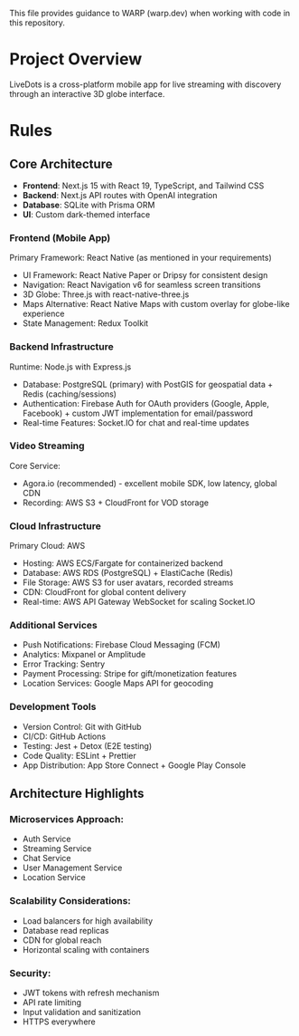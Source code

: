 This file provides guidance to WARP (warp.dev) when working with code in this repository.

# Project Overview

LiveDots is a cross-platform mobile app for live streaming with discovery through an interactive 3D globe interface.

# Rules

## Core Architecture

- **Frontend**: Next.js 15 with React 19, TypeScript, and Tailwind CSS
- **Backend**: Next.js API routes with OpenAI integration
- **Database**: SQLite with Prisma ORM
- **UI**: Custom dark-themed interface

### Frontend (Mobile App)
Primary Framework: React Native (as mentioned in your requirements)
-  UI Framework: React Native Paper or Dripsy for consistent design
-  Navigation: React Navigation v6 for seamless screen transitions
-  3D Globe: Three.js with react-native-three.js
-  Maps Alternative: React Native Maps with custom overlay for globe-like experience
-  State Management: Redux Toolkit

### Backend Infrastructure
Runtime: Node.js with Express.js
-  Database: PostgreSQL (primary) with PostGIS for geospatial data + Redis (caching/sessions)
-  Authentication: Firebase Auth for OAuth providers (Google, Apple, Facebook) + custom JWT implementation for email/password
-  Real-time Features: Socket.IO for chat and real-time updates

### Video Streaming
Core Service: 
-  Agora.io (recommended) - excellent mobile SDK, low latency, global CDN
-  Recording: AWS S3 + CloudFront for VOD storage

### Cloud Infrastructure
Primary Cloud: AWS
-  Hosting: AWS ECS/Fargate for containerized backend
-  Database: AWS RDS (PostgreSQL) + ElastiCache (Redis)
-  File Storage: AWS S3 for user avatars, recorded streams
-  CDN: CloudFront for global content delivery
-  Real-time: AWS API Gateway WebSocket for scaling Socket.IO

### Additional Services
-  Push Notifications: Firebase Cloud Messaging (FCM)
-  Analytics: Mixpanel or Amplitude
-  Error Tracking: Sentry
-  Payment Processing: Stripe for gift/monetization features
-  Location Services: Google Maps API for geocoding

### Development Tools
-  Version Control: Git with GitHub
-  CI/CD: GitHub Actions
-  Testing: Jest + Detox (E2E testing)
-  Code Quality: ESLint + Prettier
-  App Distribution: App Store Connect + Google Play Console

## Architecture Highlights

### Microservices Approach:
-  Auth Service
-  Streaming Service  
-  Chat Service
-  User Management Service
-  Location Service

### Scalability Considerations:
-  Load balancers for high availability
-  Database read replicas
-  CDN for global reach
-  Horizontal scaling with containers

### Security:
-  JWT tokens with refresh mechanism
-  API rate limiting
-  Input validation and sanitization
-  HTTPS everywhere
